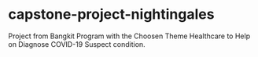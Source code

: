 # capstone-project-nightingales
Project from Bangkit Program with the Choosen Theme Healthcare to Help on Diagnose COVID-19 Suspect condition.